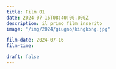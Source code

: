 ```yaml
---
title: Film 01
date: 2024-07-16T08:40:00.000Z
description: il primo film inserito
image: "/img/2024/giugno/kingkong.jpg"

film-date: 2024-07-16
film-time: 

draft: false
---
```

